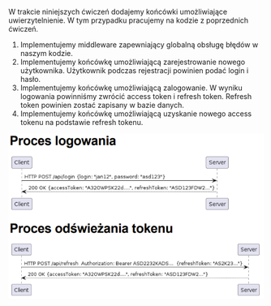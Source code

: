 ﻿W trakcie niniejszych ćwiczeń dodajemy końcówki umożliwiające
uwierzytelnienie. W tym przypadku pracujemy na kodzie z
poprzednich ćwiczeń.

1. Implementujemy middleware zapewniający
   globalną obsługę błędów w naszym kodzie.
2. Implementujemy końcówkę umożliwiającą zarejestrowanie
   nowego użytkownika. Użytkownik podczas rejestracji powinien
   podać login i hasło.
3. Implementujemy końcówkę umożliwiającą zalogowanie. W
   wyniku logowania powinniśmy zwrócić access token i refresh
   token. Refresh token powinien zostać zapisany w bazie danych.
4. Implementujemy końcówkę umożliwiającą uzyskanie nowego
   access tokenu na podstawie refresh tokenu.

<p align="center">
  <img src="/images/tutorial11_image.png"/>
</p>

